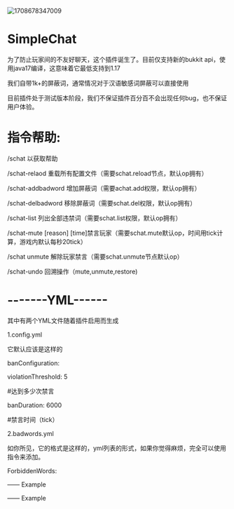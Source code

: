 ![1708678347009](https://github.com/JohnRichard4096/SimpleChat/assets/67693593/62581726-c4e0-4333-bc06-b599645d2562)
# SimpleChat

为了防止玩家间的不友好聊天，这个插件诞生了。目前仅支持新的bukkit api，使用java17编译，这意味着它最低支持到1.17


我们自带1k+的屏蔽词，通常情况对于汉语敏感词屏蔽可以直接使用


目前插件处于测试版本阶段，我们不保证插件百分百不会出现任何bug，也不保证用户体验。


# 指令帮助:


/schat 以获取帮助


/schat-relaod 重载所有配置文件（需要schat.reload节点，默认op拥有）



/schat-addbadword <badword> 增加屏蔽词（需要achat.add权限，默认op拥有）


/schat-delbadword <badword> 移除屏蔽词（需要schat.del权限，默认op拥有）


/schat-list 列出全部违禁词（需要schat.list权限，默认op拥有）


/schat-mute <player> [reason] [time]禁言玩家（需要schat.mute默认op，时间用tick计算，游戏内默认每秒20tick）


/schat unmute <player> 解除玩家禁言（需要schat.unmute节点默认op）


/schat-undo <action> <player> 回溯操作（mute,unmute,restore)




# -------YML------


其中有两个YML文件随着插件启用而生成


1.config.yml


它默认应该是这样的


banConfiguration:
  
  
  violationThreshold: 5
  
  
  #达到多少次禁言
  
  
  banDuration: 6000
  
  
  #禁言时间（tick）


2.badwords.yml

如你所见，它的格式是这样的，yml列表的形式，如果你觉得麻烦，完全可以使用指令来添加。

ForbiddenWords:
 
 —— Example

 —— Example
